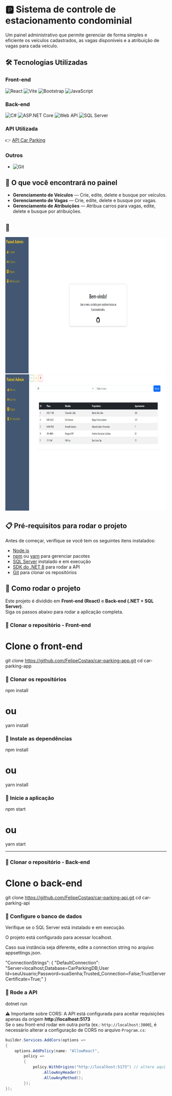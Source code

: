 # 🅿️ Sistema de controle de estacionamento condominial

Um painel administrativo que permite gerenciar de forma simples e eficiente os veículos cadastrados, as vagas disponíveis e a atribuição de vagas para cada veículo.

## 🛠️ Tecnologias Utilizadas

### Front-end
![React](https://img.shields.io/badge/React-20232A?style=for-the-badge&logo=react&logoColor=61DAFB)
![Vite](https://img.shields.io/badge/Vite-646CFF?style=for-the-badge&logo=vite&logoColor=white)
![Bootstrap](https://img.shields.io/badge/Bootstrap-563D7C?style=for-the-badge&logo=bootstrap&logoColor=white)
![JavaScript](https://img.shields.io/badge/JavaScript-F7DF1E?style=for-the-badge&logo=javascript&logoColor=black)

### Back-end
![C#](https://img.shields.io/badge/C%23-239120?style=for-the-badge&logo=c-sharp&logoColor=white)
![ASP.NET Core](https://img.shields.io/badge/ASP.NET_Core-512BD4?style=for-the-badge&logo=dotnet&logoColor=white)
![Web API](https://img.shields.io/badge/Web_API-5C2D91?style=for-the-badge&logo=.net&logoColor=white)
![SQL Server](https://img.shields.io/badge/SQL%20Server-CC2927?logo=microsoftsqlserver&logoColor=white)

### API Utilizada

👉 [API Car Parking](https://github.com/FelipeCostaq/car-parking-api)

### Outros
- ![Git](https://img.shields.io/badge/versionamento-Git-%23F05033?logo=git&logoColor=white)

## 💼 O que você encontrará no painel

- **Gerenciamento de Veículos** — Crie, edite, delete e busque por veículos.
- **Gerenciamento de Vagas** — Crie, edite, delete e busque por vagas.
- **Gerenciamento de Atribuições** — Atribua carros para vagas, edite, delete e busque por atribuições.

## 📸

<img height="425" width="800" src="https://github.com/FelipeCostaq/car-parking-app/blob/main/img-painel-admin.png?raw=true" alt="Imagem do Painel">
<img height="425" width="800" src="https://github.com/FelipeCostaq/car-parking-api/blob/main/img-painel-admin-table.png?raw=true" alt="Imagem do Painel Tabela">

## 📋 Pré-requisitos para rodar o projeto

Antes de começar, verifique se você tem os seguintes itens instalados:

- [Node.js](https://nodejs.org/)
- [npm](https://www.npmjs.com/) ou [yarn](https://yarnpkg.com/) para gerenciar pacotes
- [SQL Server](https://www.microsoft.com/pt-br/sql-server/sql-server-downloads) instalado e em execução
- [SDK do .NET 8](https://dotnet.microsoft.com/en-us/download) para rodar a API
- [Git](https://git-scm.com/) para clonar os repositórios

## 🚀 Como rodar o projeto

Este projeto é dividido em **Front-end (React)** e **Back-end (.NET + SQL Server)**.  
Siga os passos abaixo para rodar a aplicação completa.

### 🔹 Clonar o repositório - Front-end

# Clone o front-end
git clone https://github.com/FelipeCostaq/car-parking-app.git
cd car-parking-app

### 🔹 Clonar os repositórios
npm install
# ou
yarn install

### 🔹 Instale as dependências
npm install
# ou
yarn install

### 🔹 Inicie a aplicação
npm start
# ou
yarn start

<hr>

### 🔹 Clonar o repositório - Back-end

# Clone o back-end
git clone https://github.com/FelipeCostaq/car-parking-api.git
cd car-parking-api

### 🔹 Configure o banco de dados

Verifique se o SQL Server está instalado e em execução.

O projeto está configurado para acessar localhost.

Caso sua instância seja diferente, edite a connection string no arquivo appsettings.json.

"ConnectionStrings": {
  "DefaultConnection": "Server=localhost;Database=CarParkingDB;User Id=seuUsuario;Password=suaSenha;Trusted_Connection=False;TrustServerCertificate=True;"
}

### 🔹 Rode a API
dotnet run

⚠️ Importante sobre CORS:
A API está configurada para aceitar requisições apenas da origem **http://localhost:5173**  
Se o seu front-end rodar em outra porta (ex.: `http://localhost:3000`), é necessário alterar a configuração de CORS no arquivo `Program.cs`:

```csharp
builder.Services.AddCors(options =>
{
    options.AddPolicy(name: "AllowReact",
        policy =>
        {
            policy.WithOrigins("http://localhost:5173") // altere aqui se necessário
                .AllowAnyHeader()
                .AllowAnyMethod();
        });
});

